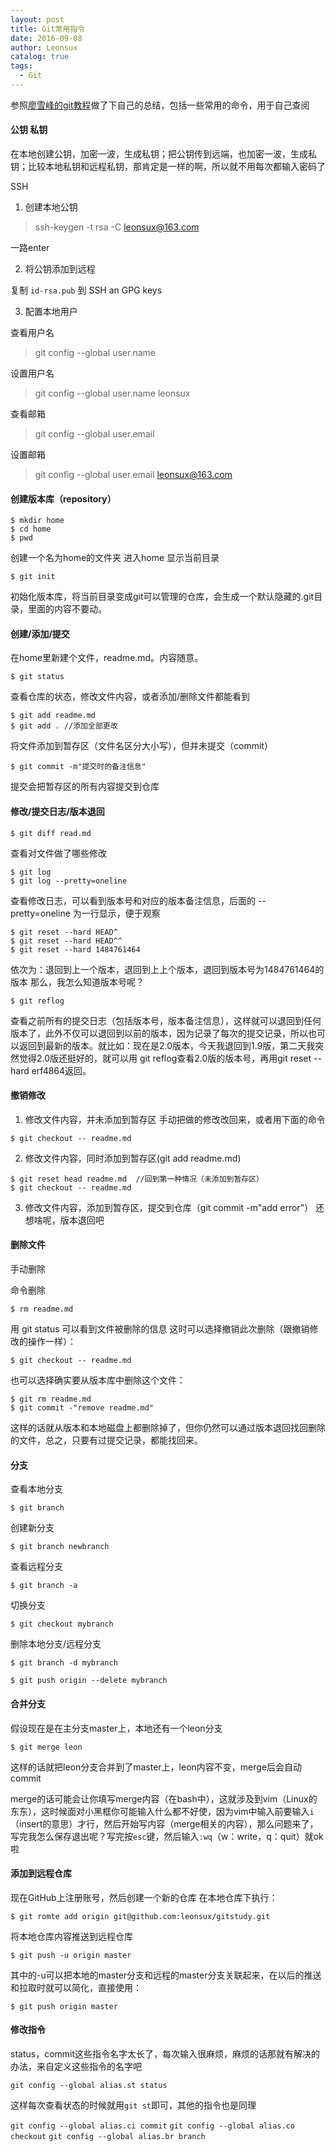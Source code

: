```yaml
---
layout: post
title: Git常用指令
date: 2016-09-08
author: Leonsux
catalog: true
tags: 
  - Git
---
```


参照[廖雪峰的git教程](https://www.liaoxuefeng.com/wiki/0013739516305929606dd18361248578c67b8067c8c017b000)做了下自己的总结，包括一些常用的命令，用于自己查阅

#### 公钥 私钥

在本地创建公钥，加密一波，生成私钥；把公钥传到远端，也加密一波，生成私钥；比较本地私钥和远程私钥，那肯定是一样的啊，所以就不用每次都输入密码了

SSH

1. 创建本地公钥

> ssh-keygen -t rsa -C leonsux@163.com

一路enter

2. 将公钥添加到远程

复制 `id-rsa.pub` 到 SSH an GPG keys

3. 配置本地用户

查看用户名

> git config --global user.name

设置用户名

> git config --global user.name leonsux

查看邮箱

> git config --global user.email

设置邮箱

> git config --global user.email leonsux@163.com

#### 创建版本库（repository）

```
$ mkdir home
$ cd home
$ pwd
```

创建一个名为home的文件夹
进入home
显示当前目录

```
$ git init
```

初始化版本库，将当前目录变成git可以管理的仓库，会生成一个默认隐藏的.git目录，里面的内容不要动。

#### 创建/添加/提交

在home里新建个文件，readme.md。内容随意。

```
$ git status
```

查看仓库的状态，修改文件内容，或者添加/删除文件都能看到

```
$ git add readme.md
$ git add . //添加全部更改
```

将文件添加到暂存区（文件名区分大小写），但并未提交（commit）

```
$ git commit -m"提交时的备注信息"
```

提交会把暂存区的所有内容提交到仓库

#### 修改/提交日志/版本退回

```
$ git diff read.md
```

查看对文件做了哪些修改

```
$ git log
$ git log --pretty=oneline
```

查看修改日志，可以看到版本号和对应的版本备注信息，后面的 --pretty=oneline 为一行显示，便于观察

```
$ git reset --hard HEAD^
$ git reset --hard HEAD^^
$ git reset --hard 1484761464
```

依次为：退回到上一个版本，退回到上上个版本，退回到版本号为1484761464的版本
那么，我怎么知道版本号呢？

```
$ git reflog
```

查看之前所有的提交日志（包括版本号，版本备注信息），这样就可以退回到任何版本了，此外不仅可以退回到以前的版本，因为记录了每次的提交记录，所以也可以返回到最新的版本。就比如：现在是2.0版本，今天我退回到1.9版，第二天我突然觉得2.0版还挺好的，就可以用 git reflog查看2.0版的版本号，再用git reset --hard erf4864返回。

#### 撤销修改

1. 修改文件内容，并未添加到暂存区
手动把做的修改改回来，或者用下面的命令

```
$ git checkout -- readme.md
```

2. 修改文件内容，同时添加到暂存区(git add readme.md)

```
$ git reset head readme.md  //回到第一种情况（未添加到暂存区）
$ git checkout -- readme.md
```

3. 修改文件内容，添加到暂存区，提交到仓库（git commit -m"add error"）
还想啥呢，版本退回吧

#### 删除文件

手动删除

命令删除

```
$ rm readme.md
```

用 git status 可以看到文件被删除的信息
这时可以选择撤销此次删除（跟撤销修改的操作一样）：

```
$ git checkout -- readme.md
```

也可以选择确实要从版本库中删除这个文件：

```
$ git rm readme.md
$ git commit -"remove readme.md"
```

这样的话就从版本和本地磁盘上都删除掉了，但你仍然可以通过版本退回找回删除的文件，总之，只要有过提交记录，都能找回来。

#### 分支

查看本地分支

```
$ git branch
```

创建新分支

```
$ git branch newbranch
```

查看远程分支

```
$ git branch -a
```

切换分支

```
$ git checkout mybranch 
```

删除本地分支/远程分支

```
$ git branch -d mybranch

$ git push origin --delete mybranch
```

#### 合并分支

假设现在是在主分支master上，本地还有一个leon分支

```
$ git merge leon
```

这样的话就把leon分支合并到了master上，leon内容不变，merge后会自动commit

merge的话可能会让你填写merge内容（在bash中），这就涉及到vim（Linux的东东），这时候面对小黑框你可能输入什么都不好使，因为vim中输入前要输入`i`（insert的意思）才行，然后开始写内容（merge相关的内容），那么问题来了，写完我怎么保存退出呢？写完按`esc`键，然后输入`:wq`（w：write，q：quit）就ok啦

#### 添加到远程仓库

现在GitHub上注册账号，然后创建一个新的仓库
在本地仓库下执行：

```
$ git romte add origin git@github.com:leonsux/gitstudy.git
```

将本地仓库内容推送到远程仓库

```
$ git push -u origin master
```

其中的-u可以把本地的master分支和远程的master分支关联起来，在以后的推送和拉取时就可以简化，直接使用：

```
$ git push origin master
```

#### 修改指令

status，commit这些指令名字太长了，每次输入很麻烦，麻烦的话那就有解决的办法，来自定义这些指令的名字吧

`git config --global alias.st status`

这样每次查看状态的时候就用`git st`即可，其他的指令也是同理

`git config --global alias.ci commit`
`git config --global alias.co checkout`
`git config --global alias.br branch`